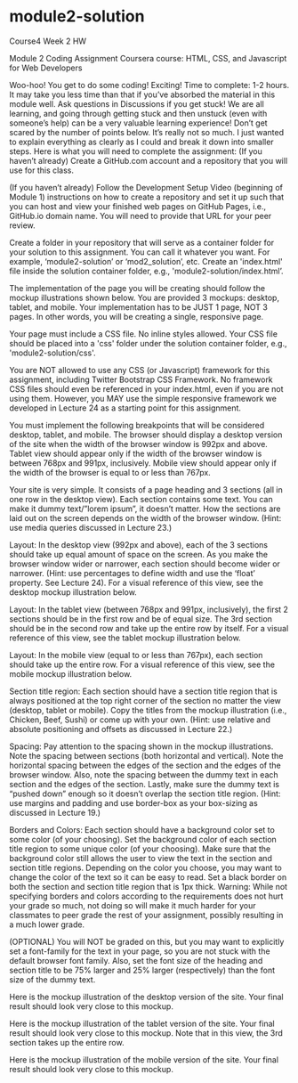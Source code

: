 # module2-solution
Course4 Week 2 HW

Module 2 Coding Assignment
Coursera course: HTML, CSS, and Javascript for Web Developers

Woo-hoo! You get to do some coding! Exciting!
Time to complete: 1-2 hours. It may take you less time than that if you’ve absorbed the material in this module well. Ask questions in Discussions if you get stuck! We are all learning, and going through getting stuck and then unstuck (even with someone’s help) can be a very valuable learning experience!
Don’t get scared by the number of points below. It’s really not so much. I just wanted to explain everything as clearly as I could and break it down into smaller steps.
Here is what you will need to complete the assignment:
(If you haven’t already) Create a GitHub.com account and a repository that you will use for this class.


(If you haven’t already) Follow the Development Setup Video (beginning of Module 1) instructions on how to create a repository and set it up such that you can host and view your finished web pages on GitHub Pages, i.e., GitHub.io domain name. You will need to provide that URL for your peer review.


Create a folder in your repository that will serve as a container folder for your solution to this assignment. You can call it whatever you want. For example, ‘module2-solution’ or ‘mod2_solution’, etc. Create an 'index.html' file inside the solution container folder, e.g., 'module2-solution/index.html’.


The implementation of the page you will be creating should follow the mockup illustrations shown below. You are provided 3 mockups: desktop, tablet, and mobile. Your implementation has to be JUST 1 page, NOT 3 pages. In other words, you will be creating a single, responsive page.


Your page must include a CSS file. No inline styles allowed. Your CSS file should be placed into a 'css' folder under the solution container folder, e.g., 'module2-solution/css'.


You are NOT allowed to use any CSS (or Javascript) framework for this assignment, including Twitter Bootstrap CSS Framework. No framework CSS files should even be referenced in your index.html, even if you are not using them. However, you MAY use the simple responsive framework we developed in Lecture 24 as a starting point for this assignment.


You must implement the following breakpoints that will be considered desktop, tablet, and mobile. The browser should display a desktop version of the site when the width of the browser window is 992px and above. Tablet view should appear only if the width of the browser window is between 768px and 991px, inclusively. Mobile view should appear only if the width of the browser is equal to or less than 767px.


Your site is very simple. It consists of a page heading and 3 sections (all in one row in the desktop view). Each section contains some text. You can make it dummy text/”lorem ipsum”, it doesn’t matter. How the sections are laid out on the screen depends on the width of the browser window. (Hint: use media queries discussed in Lecture 23.)


Layout: In the desktop view (992px and above), each of the 3 sections should take up equal amount of space on the screen. As you make the browser window wider or narrower, each section should become wider or narrower. (Hint: use percentages to define width and use the ‘float’ property. See Lecture 24). For a visual reference of this view, see the desktop mockup illustration below.


Layout: In the tablet view (between 768px and 991px, inclusively), the first 2 sections should be in the first row and be of equal size. The 3rd section should be in the second row and take up the entire row by itself. For a visual reference of this view, see the tablet mockup illustration below.


Layout: In the mobile view (equal to or less than 767px), each section should take up the entire row. For a visual reference of this view, see the mobile mockup illustration below.


Section title region: Each section should have a section title region that is always positioned at the top right corner of the section no matter the view (desktop, tablet or mobile). Copy the titles from the mockup illustration (i.e., Chicken, Beef, Sushi) or come up with your own. (Hint: use relative and absolute positioning and offsets as discussed in Lecture 22.)


Spacing: Pay attention to the spacing shown in the mockup illustrations. Note the spacing between sections (both horizontal and vertical). Note the horizontal spacing between the edges of the section and the edges of the browser window. Also, note the spacing between the dummy text in each section and the edges of the section. Lastly, make sure the dummy text is “pushed down” enough so it doesn’t overlap the section title region. (Hint: use margins and padding and use border-box as your box-sizing as discussed in Lecture 19.)


Borders and Colors: Each section should have a background color set to some color (of your choosing). Set the background color of each section title region to some unique color (of your choosing). Make sure that the background color still allows the user to view the text in the section and section title regions. Depending on the color you choose, you may want to change the color of the text so it can be easy to read. Set a black border on both the section and section title region that is 1px thick. Warning: While not specifying borders and colors according to the requirements does not hurt your grade so much, not doing so will make it much harder for your classmates to peer grade the rest of your assignment, possibly resulting in a much lower grade.


(OPTIONAL) You will NOT be graded on this, but you may want to explicitly set a font-family for the text in your page, so you are not stuck with the default browser font family. Also, set the font size of the heading and section title to be 75% larger and 25% larger (respectively) than the font size of the dummy text.

Here is the mockup illustration of the desktop version of the site. Your final result should look very close to this mockup.


Here is the mockup illustration of the tablet version of the site. Your final result should look very close to this mockup. Note that in this view, the 3rd section takes up the entire row.


Here is the mockup illustration of the mobile version of the site. Your final result should look very close to this mockup.





